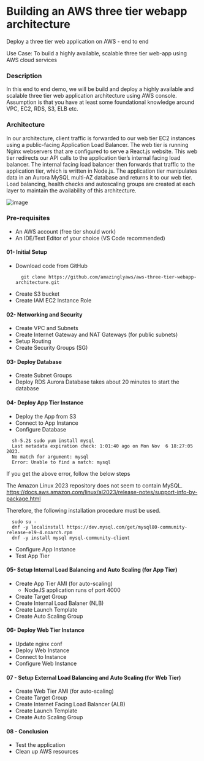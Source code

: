 # Building an AWS three tier webapp architecture
Deploy a three tier web application on AWS - end to end

Use Case: To build a highly available, scalable three tier web-app using AWS cloud services

### Description

In this end to end demo, we will be build and deploy a highly available and scalable three tier web  application architecture using AWS console. Assumption is that you have at least some foundational knowledge around VPC, EC2, RDS, S3, ELB etc.


### Architecture 

In our architecture, client traffic is forwarded to our web tier EC2 instances using a public-facing Application Load Balancer. The web tier is running Nginx webservers that are configured to serve a React.js website. This web tier redirects our API calls to the application tier’s internal facing load balancer. The internal facing load balancer then forwards that traffic to the application tier, which is written in Node.js. The application tier manipulates data in an Aurora MySQL multi-AZ database and returns it to our web tier. Load balancing, health checks and autoscaling groups are created at each layer to maintain the availability of this architecture.

![image](https://github.com/amazinglyaws/aws-three-tier-webapp-architecture/assets/133778900/a64db79a-be5e-44c7-aa7b-6c9caab1249a)


### Pre-requisites
- An AWS account (free tier should work)
- An IDE/Text Editor of your choice (VS Code recommended)
  
#### 01- Initial Setup
- Download code from GitHub
  ```
    git clone https://github.com/amazinglyaws/aws-three-tier-webapp-architecture.git
  ```
- Create S3 bucket
- Create IAM EC2 Instance Role

#### 02- Networking and Security
- Create VPC and Subnets
- Create Internet Gateway and NAT Gateways (for public subnets)
- Setup Routing
- Create Security Groups (SG)

#### 03- Deploy Database
- Create Subnet Groups
- Deploy RDS Aurora Database
  takes about 20 minutes to start the database

#### 04- Deploy App Tier Instance
- Deploy the App from S3
- Connect to App Instance
- Configure Database

```
  sh-5.2$ sudo yum install mysql
  Last metadata expiration check: 1:01:40 ago on Mon Nov  6 18:27:05 2023.
  No match for argument: mysql
  Error: Unable to find a match: mysql
```

If you get the above error, follow the below steps

The Amazon Linux 2023 repository does not seem to contain MySQL.
https://docs.aws.amazon.com/linux/al2023/release-notes/support-info-by-package.html

Therefore, the following installation procedure must be used.

```
  sudo su -
  dnf -y localinstall https://dev.mysql.com/get/mysql80-community-release-el9-4.noarch.rpm
  dnf -y install mysql mysql-community-client
```

- Configure App Instance
- Test App Tier

#### 05- Setup Internal Load Balancing and Auto Scaling (for App Tier)
- Create App Tier AMI (for auto-scaling)
  - NodeJS application runs of port 4000
- Create Target Group
- Create Internal Load Balaner (NLB)
- Create Launch Template
- Create Auto Scaling Group

#### 06- Deploy Web Tier Instance
- Update nginx conf
- Deploy Web Instance
- Connect to Instance
- Configure Web Instance

#### 07 - Setup External Load Balancing and Auto Scaling (for Web Tier)
- Create Web Tier AMI (for auto-scaling)
- Create Target Group
- Create Internet Facing Load Balancer (ALB)
- Create Launch Template
- Create Auto Scaling Group

#### 08 - Conclusion
- Test the application
- Clean up AWS resources
